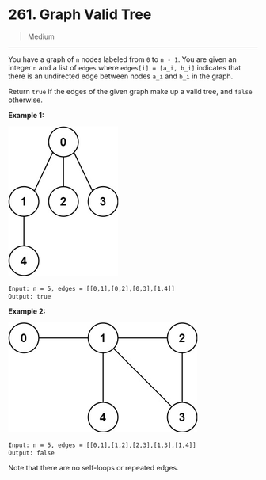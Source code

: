 # 261. Graph Valid Tree

> Medium

------

You have a graph of `n` nodes labeled from `0` to `n - 1`. You are given an integer `n` and a list of `edges` where `edges[i] = [a_i, b_i]` indicates that there is an undirected edge between nodes `a_i` and `b_i` in the graph.

Return `true` if the edges of the given graph make up a valid tree, and `false` otherwise.

**Example 1:**

![graph-1](images/graph-1.jpg)

```
Input: n = 5, edges = [[0,1],[0,2],[0,3],[1,4]]
Output: true
```

**Example 2:**

![graph-2](images/graph-2.jpg)

```
Input: n = 5, edges = [[0,1],[1,2],[2,3],[1,3],[1,4]]
Output: false
```

Note that there are no self-loops or repeated edges.